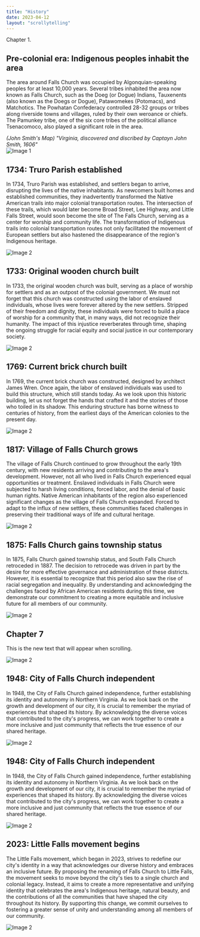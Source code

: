 ```yaml
---
title: "History"
date: 2023-04-12
layout: "scrollytelling"
---
```


<div class="scroll-section" id="chapter1">
  <div class="text-content">
    <div class="chapter-heading">
    <span class="chapter-number">Chapter 1.</span>
    <h2 class="chapter-title">Pre-colonial era: Indigenous peoples inhabit the area</h2> </div>
    <p>The area around Falls Church was occupied by Algonquian-speaking peoples for at least 10,000 years. Several tribes inhabited the area now known as Falls Church, such as the Doeg (or Dogue) Indians, Tauxenents (also known as the Doegs or Dogue), Patawomekes (Potomacs), and Matchotics. The Powhatan Confederacy controlled 28-32 groups or tribes along riverside towns and villages, ruled by their own weroance or chiefs. The Pamunkey tribe, one of the six core tribes of the political alliance Tsenacomoco, also played a significant role in the area.</p>
    <cite>(John Smith's Map) "Virginia, discovered and discribed by Captayn John Smith, 1606"</cite>
  </div>
  <div class="image-container">
    <img src="/images/history/smithmap.jpg" alt="Image 1" />
  </div>
</div>

<div class="scroll-section" id="chapter2">
  <div class="text-content">
    <h2 class="chapter-title">1734: Truro Parish established</h2>
    <p>In 1734, Truro Parish was established, and settlers began to arrive, disrupting the lives of the native inhabitants. As newcomers built homes and established communities, they inadvertently transformed the Native American trails into major colonial transportation routes. The intersection of these trails, which would later become Broad Street, Lee Highway, and Little Falls Street, would soon become the site of The Falls Church, serving as a center for worship and community life. The transformation of Indigenous trails into colonial transportation routes not only facilitated the movement of European settlers but also hastened the disappearance of the region's Indigenous heritage.</p>
  </div>
  <div class="image-container">
    <img src="/images/church-2.webp" alt="Image 2"  loading="lazy" />
  </div>
</div>

<div class="scroll-section" id="chapter3">
  <div class="text-content">
    <h2 class="chapter-title">1733: Original wooden church built</h2>
    <p>In 1733, the original wooden church was built, serving as a place of worship for settlers and as an outpost of the colonial government. We must not forget that this church was constructed using the labor of enslaved individuals, whose lives were forever altered by the new settlers. Stripped of their freedom and dignity, these individuals were forced to build a place of worship for a community that, in many ways, did not recognize their humanity. The impact of this injustice reverberates through time, shaping the ongoing struggle for racial equity and social justice in our contemporary society.
</p>
  </div>
  <div class="image-container">
    <img src="/images/church-2.webp" alt="Image 2"  loading="lazy" />
  </div>
</div>


<div class="scroll-section" id="chapter4">
  <div class="text-content">
    <h2 class="chapter-title">1769: Current brick church built</h2>
    <p>In 1769, the current brick church was constructed, designed by architect James Wren. Once again, the labor of enslaved individuals was used to build this structure, which still stands today. As we look upon this historic building, let us not forget the hands that crafted it and the stories of those who toiled in its shadow. This enduring structure has borne witness to centuries of history, from the earliest days of the American colonies to the present day. </p>
  </div>
  <div class="image-container">
    <img src="/images/history/1860.jpeg" alt="Image 2"  loading="lazy" />
  </div>
</div>

<div class="scroll-section" id="chapter5">
  <div class="text-content">
    <h2 class="chapter-title">1817: Village of Falls Church grows</h2>
    <p>The village of Falls Church continued to grow throughout the early 19th century, with new residents arriving and contributing to the area's development. However, not all who lived in Falls Church experienced equal opportunities or treatment. Enslaved individuals in Falls Church were subjected to harsh living conditions, forced labor, and the denial of basic human rights. Native American inhabitants of the region also experienced significant changes as the village of Falls Church expanded. Forced to adapt to the influx of new settlers, these communities faced challenges in preserving their traditional ways of life and cultural heritage. 
</p>
  </div>
  <div class="image-container">
    <img src="/images/church-2.webp" alt="Image 2"  loading="lazy" />
  </div>
</div>

<div class="scroll-section" id="chapter6">
  <div class="text-content">
    <h2 class="chapter-title">1875: Falls Church gains township status</h2>
    <p>In 1875, Falls Church gained township status, and South Falls Church retroceded in 1887. The decision to retrocede was driven in part by the desire for more effective governance and administration of these districts. However, it is essential to recognize that this period also saw the rise of racial segregation and inequality. By understanding and acknowledging the challenges faced by African American residents during this time, we demonstrate our commitment to creating a more equitable and inclusive future for all members of our community.</p>
  </div>
  <div class="image-container">
    <img src="/images/history/geological.jpeg" alt="Image 2"  loading="lazy" />
  </div>
</div>

<div class="scroll-section" id="chapter7">
  <div class="text-content">
    <h2 class="chapter-title">Chapter 7</h2>
    <p>This is the new text that will appear when scrolling.</p>
  </div>
  <div class="image-container">
    <img src="/images/church-2.webp" alt="Image 2"  loading="lazy" />
  </div>
</div>

<div class="scroll-section" id="chapter8">
  <div class="text-content">
    <h2 class="chapter-title">1948: City of Falls Church independent</h2>
    <p>In 1948, the City of Falls Church gained independence, further establishing its identity and autonomy in Northern Virginia. As we look back on the growth and development of our city, it is crucial to remember the myriad of experiences that shaped its history. By acknowledging the diverse voices that contributed to the city's progress, we can work together to create a more inclusive and just community that reflects the true essence of our shared heritage.</p>
  </div>
  <div class="image-container">
    <img src="/images/church-2.webp" alt="Image 2"  loading="lazy" />
  </div>
</div>

<div class="scroll-section" id="chapter9">
  <div class="text-content">
    <h2 class="chapter-title">1948: City of Falls Church independent</h2>
    <p>In 1948, the City of Falls Church gained independence, further establishing its identity and autonomy in Northern Virginia. As we look back on the growth and development of our city, it is crucial to remember the myriad of experiences that shaped its history. By acknowledging the diverse voices that contributed to the city's progress, we can work together to create a more inclusive and just community that reflects the true essence of our shared heritage.</p>
  </div>
  <div class="image-container">
    <img src="/images/church-2.webp" alt="Image 2"  loading="lazy" />
  </div>
</div>

<div class="scroll-section" id="chapter10">
  <div class="text-content">
    <h2 class="chapter-title">2023: Little Falls movement begins</h2>
    <p>The Little Falls movement, which began in 2023, strives to redefine our city's identity in a way that acknowledges our diverse history and embraces an inclusive future. By proposing the renaming of Falls Church to Little Falls, the movement seeks to move beyond the city's ties to a single church and colonial legacy. Instead, it aims to create a more representative and unifying identity that celebrates the area's Indigenous heritage, natural beauty, and the contributions of all the communities that have shaped the city throughout its history. By supporting this change, we commit ourselves to fostering a greater sense of unity and understanding among all members of our community.</p>
  </div>
  <div class="image-container">
    <img src="/images/church-2.webp" alt="Image 2"  loading="lazy" />
  </div>
</div>